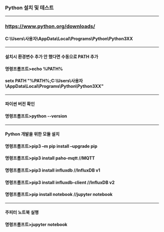 ### Python 설치 및 테스트
---
### https://www.python.org/downloads/
#### C:\Users\사용자\AppData\Local\Programs\Python\Python3XX
---
#### 설치시 환경변수 추가 안 했다면 수동으로 PATH 추가
#### 명령프롬프트>echo %PATH%
#### setx PATH "%PATH%;C:\Users\사용자\AppData\Local\Programs\Python\Python3XX"
---
#### 파이썬 버전 확인
#### 명령프롬프트>python --version
---
#### Python 개발을 위한 모듈 설치
#### 명령프롬프트>pip3 –m pip install –upgrade pip
#### 명령프롬프트>pip3 install paho-mqtt          //MQTT
#### 명령프롬프트>pip3 install influxdb           //InfluxDB v1
#### 명령프롬프트>pip3 install influxdb-client    //InfluxDB v2
#### 명령프롬프트>pip install notebook            //jupyter notebook

---
#### 주피터 노트북 실행
#### 명령프롬프트>jupyter notebook
